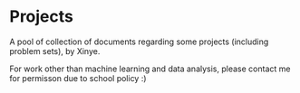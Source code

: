 # Projects
A pool of collection of documents regarding some projects (including problem sets), by Xinye.

For work other than machine learning and data analysis, please contact me for permisson due to school policy :)
